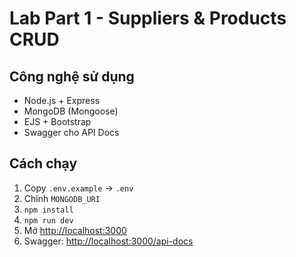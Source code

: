 # Lab Part 1 - Suppliers & Products CRUD

## Công nghệ sử dụng
- Node.js + Express
- MongoDB (Mongoose)
- EJS + Bootstrap
- Swagger cho API Docs

## Cách chạy
1. Copy `.env.example` → `.env`
2. Chỉnh `MONGODB_URI`
3. `npm install`
4. `npm run dev`
5. Mở [http://localhost:3000](http://localhost:3000)
6. Swagger: [http://localhost:3000/api-docs](http://localhost:3000/api-docs)

